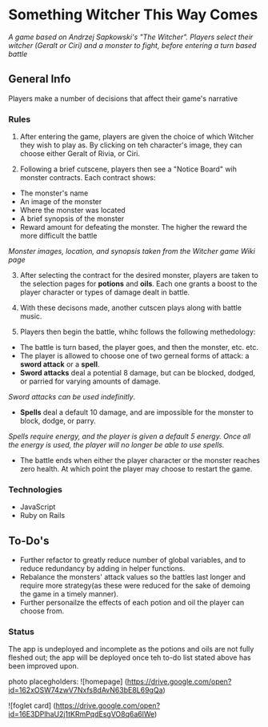 # Something Witcher This Way Comes
_A game based on Andrzej Sapkowski's "The Witcher". Players select their witcher (Geralt or Ciri) and a monster to fight, before entering a turn based battle_
## General Info
Players make a number of decisions that affect their game's narrative

### Rules
1. After entering the game, players are given the choice of which Witcher they wish to play as. By clicking on teh character's image, they can choose either Geralt of Rivia, or Ciri.

2. Following a brief cutscene, players then see a "Notice Board" wih monster contracts.
Each contract shows:

- The monster's name
- An image of the monster 
- Where the monster was located
- A brief synopsis of the monster
- Reward amount for defeating the monster. The higher the reward the more difficult the battle

_Monster images, location, and synopsis taken from the Witcher game Wiki page_

3. After selecting the contract for the desired monster, players are taken to the selection pages for **potions** and **oils**. Each one grants a boost to the player character or types of damage dealt in battle.

4. With these decisons made, another cutscen plays along with battle music.

5. Players then begin the battle, whihc follows the following methedology:
- The battle is turn based, the player goes, and then the monster, etc. etc.
- The player is allowed to choose one of two gerneal forms of attack: a **sword attack** or a **spell**.
- **Sword attacks** deal a potential 8 damage, but can be blocked, dodged, or parried for varying amounts of damage.

_Sword attacks can be used indefinitly_.
- **Spells** deal a default 10 damage, and are impossible for the monster to block, dodge, or parry.

_Spells require energy, and the player is given a default 5 energy. Once all the energy is used, the player will no longer be able to use spells._

- The battle ends when either the player character or the monster reaches zero health. At which point the player may choose to restart the game.

### Technologies
- JavaScript
- Ruby on Rails

## To-Do's
- Further refactor to greatly reduce number of global variables, and to reduce redundancy by adding in helper functions.
- Rebalance the monsters' attack values so the battles last longer and require more strategy(as these were reduced for the sake of demoing the game in a timely manner).
- Further personailze the effects of each potion and oil the player can choose from.

### Status

The app is undeployed and incomplete as the potions and oils are not fully fleshed out; the app will be deployed once teh to-do list stated above has been improved upon. 





















photo placegholders: ![homepage] (https://drive.google.com/open?id=162xOSW74zwV7Nxfs8dAvN63bE8L69gQa)

![foglet card] (https://drive.google.com/open?id=16E3DPlhaU2j1tKRmPqdEsgVO8q6a6lWe)


